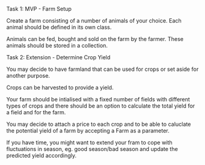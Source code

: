 Task 1: MVP - Farm Setup

Create a farm consisting of a number of animals of your choice. Each animal should be defined in its own class.

Animals can be fed, bought and sold on the farm by the farmer. These animals should be stored in a collection.

Task 2: Extension - Determine Crop Yield

You may decide to have farmland that can be used for crops or set aside for another purpose.

Crops can be harvested to provide a yield.

Your farm should be intialised with a fixed number of fields with different types of crops and there should be an option to calculate the total yield for a field and for the farm.

You may decide to attach a price to each crop and to be able to caluclate the potential yield of a farm by accepting a Farm as a parameter.

If you have time, you might want to extend your fram to cope with fluctuations in season, eg. good season/bad season and update the predicted yield accordingly.